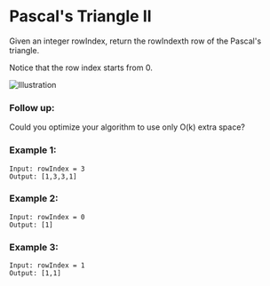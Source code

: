 # Pascal's Triangle II

Given an integer rowIndex, return the rowIndexth row of the Pascal's triangle.

Notice that the row index starts from 0.

![Illustration](https://upload.wikimedia.org/wikipedia/commons/0/0d/PascalTriangleAnimated2.gif)


### Follow up:

Could you optimize your algorithm to use only O(k) extra space?

 
### Example 1:

```
Input: rowIndex = 3
Output: [1,3,3,1]
```

### Example 2:

```
Input: rowIndex = 0
Output: [1]
```

### Example 3:

```
Input: rowIndex = 1
Output: [1,1]
```
